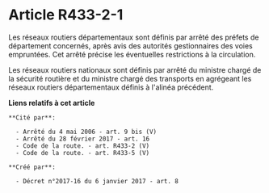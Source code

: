 # Article R433-2-1

Les réseaux routiers départementaux sont définis par arrêté des préfets de département concernés, après avis des autorités
gestionnaires des voies empruntées. Cet arrêté précise les éventuelles restrictions à la circulation. 

Les réseaux routiers nationaux sont définis par arrêté du ministre chargé de la sécurité routière et du ministre chargé des
transports en agrégeant les réseaux routiers départementaux définis à l'alinéa précédent.

**Liens relatifs à cet article**

	**Cité par**:

	  - Arrêté du 4 mai 2006 - art. 9 bis (V)
	  - Arrêté du 28 février 2017 - art. 16
	  - Code de la route. - art. R433-2 (V)
	  - Code de la route. - art. R433-5 (V)

	**Créé par**:

	  - Décret n°2017-16 du 6 janvier 2017 - art. 8
